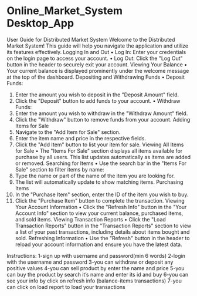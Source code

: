 # Online_Market_System Desktop_App
User Guide for Distributed Market System
Welcome to the Distributed Market System! This guide will help you navigate the application and utilize its features effectively.
Logging In and Out
•	Log In: Enter your credentials on the login page to access your account.
•	Log Out: Click the "Log Out" button in the header to securely exit your account.
Viewing Your Balance
•	Your current balance is displayed prominently under the welcome message at the top of the dashboard.
Depositing and Withdrawing Funds
•	Deposit Funds:
1.	Enter the amount you wish to deposit in the "Deposit Amount" field.
2.	Click the "Deposit" button to add funds to your account.
•	Withdraw Funds:
1.	Enter the amount you wish to withdraw in the "Withdraw Amount" field.
2.	Click the "Withdraw" button to remove funds from your account.
Adding Items for Sale
1.	Navigate to the "Add Item for Sale" section.
2.	Enter the item name and price in the respective fields.
3.	Click the "Add Item" button to list your item for sale.
Viewing All Items for Sale
•	The "Items For Sale" section displays all items available for purchase by all users. This list updates automatically as items are added or removed.
Searching for Items
•	Use the search bar in the "Items For Sale" section to filter items by name:
1.	Type the name or part of the name of the item you are looking for.
2.	The list will automatically update to show matching items.
Purchasing Items
1.	In the "Purchase Item" section, enter the ID of the item you wish to buy.
2.	Click the "Purchase Item" button to complete the transaction.
Viewing Your Account Information
•	Click the "Refresh Info" button in the "Your Account Info" section to view your current balance, purchased items, and sold items.
Viewing Transaction Reports
•	Click the "Load Transaction Reports" button in the "Transaction Reports" section to view a list of your past transactions, including details about items bought and sold.
Refreshing Information
•	Use the "Refresh" button in the header to reload your account information and ensure you have the latest data.


Instructions:
1-sign up with username and password(min 6 words)
2-login with the username and password
3-you can withdraw or deposit any positive values
4-you can sell product by enter the name and price
5-you can buy the product by search it’s name and enter its id and buy
6-you can see your info by click on refresh info (balance-items transactions)
7-you can click on load report to load your transactions
